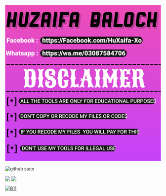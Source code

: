 ![alt-text](https://github.com/HuXaifa-Xo/HuXaifa-Xo/blob/Huzaifa/1601201705309.jpg)

![github stats](https://github-readme-stats.vercel.app/api?username=HuXaifa-Xo&show_icons=true&include_all_commits=true&theme=chartreuse-dark&cache_seconds=3200)

<img align="center" src="https://github-readme-stats.anuraghazra1.vercel.app/api/top-langs/?username=HuXaifa-Xo&layout=compact&theme=chartreuse-dark" />

<img align="center" src="https://github-readme-stats.anuraghazra1.vercel.app/api/pin/?username=HuXaifa-Xo&repo=HBI&theme=chartreuse-dark" />

<a href="https://github.com/botolmehedi/b11"><img title="B11" src="https://github-readme-stats.vercel.app/api/pin/?username=HuXaifa-Xo&repo=Pak-Crack&theme=vision-friendly-dark"></a>


